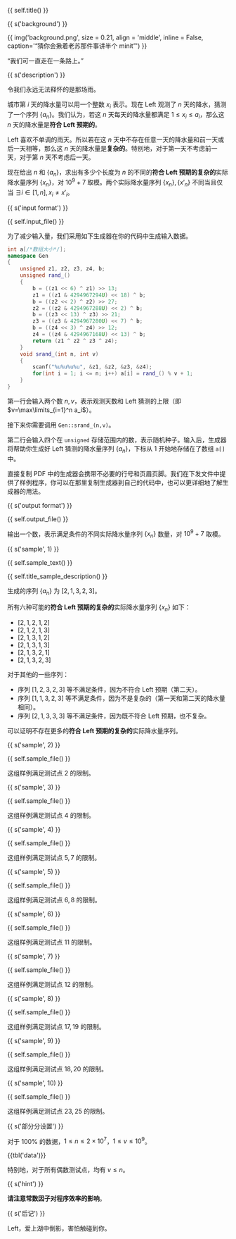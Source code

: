 {{ self.title() }}

{{ s('background') }}

{{ img('background.png', size = 0.21, align = 'middle', inline = False, caption='“猜你会揪着老苏那件事讲半个 minit”') }}

“我们可一直走在一条路上。”

{{ s('description') }}

令我们永远无法释怀的是那场雨。

城市第 $i$ 天的降水量可以用一个整数 $x_i$ 表示。现在 Left 观测了 $n$ 天的降水，猜测了一个序列 $\{a_n\}$。我们认为，若这 $n$ 天每天的降水量都满足 $1\le x_i\le a_i$，那么这 $n$ 天的降水量是**符合 Left 预期的**。

Left 喜欢不单调的雨天。所以若在这 $n$ 天中不存在任意一天的降水量和前一天或后一天相等，那么这 $n$ 天的降水量是**复杂的**。特别地，对于第一天不考虑前一天，对于第 $n$ 天不考虑后一天。

现在给出 $n$ 和 $\{a_n\}$，求出有多少个长度为 $n$ 的不同的**符合 Left 预期的复杂的**实际降水量序列 $\{x_n\}$，对 $10^9+7$ 取模。两个实际降水量序列 $\{x_n\},\{x'_n\}$ 不同当且仅当 $\exists i\in[1,n],x_i\ne x'_i$。

{{ s('input format') }}

{{ self.input_file() }}

为了减少输入量，我们采用如下生成器在你的代码中生成输入数据。

```cpp
int a[/*数组大小*/];
namespace Gen
{
    unsigned z1, z2, z3, z4, b;
    unsigned rand_()
    {
        b = ((z1 << 6) ^ z1) >> 13;
        z1 = ((z1 & 4294967294U) << 18) ^ b;
        b = ((z2 << 2) ^ z2) >> 27;
        z2 = ((z2 & 4294967288U) << 2) ^ b;
        b = ((z3 << 13) ^ z3) >> 21;
        z3 = ((z3 & 4294967280U) << 7) ^ b;
        b = ((z4 << 3) ^ z4) >> 12;
        z4 = ((z4 & 4294967168U) << 13) ^ b;
        return (z1 ^ z2 ^ z3 ^ z4);
    }
    void srand_(int n, int v)
    {
        scanf("%u%u%u%u", &z1, &z2, &z3, &z4);
        for(int i = 1; i <= n; i++) a[i] = rand_() % v + 1;
    }
}
```

第一行会输入两个数 $n,v$，表示观测天数和 Left 猜测的上限（即 $v=\max\limits_{i=1}^n a_i$）。

接下来你需要调用 `Gen::srand_(n,v)`。

第二行会输入四个在 `unsigned` 存储范围内的数，表示随机种子。输入后，生成器将帮助你生成好 Left 猜测的降水量序列 $\{a_n\}$，下标从 $1$ 开始地存储在了数组 `a[]` 中。

直接复制 PDF 中的生成器会携带不必要的行号和页眉页脚。我们在下发文件中提供了样例程序，你可以在那里复制生成器到自己的代码中，也可以更详细地了解生成器的用法。

{{ s('output format') }}

{{ self.output_file() }}

输出一个数，表示满足条件的不同实际降水量序列 $\{x_n\}$ 数量，对 $10^9+7$ 取模。

{{ s('sample', 1) }}

{{ self.sample_text() }}

{{ self.title_sample_description() }}

生成的序列 $\{a_n\}$ 为 $[2,1,3,2,3]$。

所有六种可能的**符合 Left 预期的复杂的**实际降水量序列 $\{x_n\}$ 如下：

- $[2,1,2,1,2]$
- $[2,1,2,1,3]$
- $[2,1,3,1,2]$
- $[2,1,3,1,3]$
- $[2,1,3,2,1]$
- $[2,1,3,2,3]$

对于其他的一些序列：

- 序列 $[1,2,3,2,3]$ 等不满足条件，因为不符合 Left 预期（第二天）。
- 序列 $[1,1,3,2,3]$ 等不满足条件，因为不是复杂的（第一天和第二天的降水量相同）。
- 序列 $[2,1,3,3,3]$ 等不满足条件，因为既不符合 Left 预期，也不复杂。

可以证明不存在更多的**符合 Left 预期的复杂的**实际降水量序列。

{{ s('sample', 2) }}

{{ self.sample_file() }}

这组样例满足测试点 $2$ 的限制。

{{ s('sample', 3) }}

{{ self.sample_file() }}

这组样例满足测试点 $4$ 的限制。

{{ s('sample', 4) }}

{{ self.sample_file() }}

这组样例满足测试点 $5,7$ 的限制。

{{ s('sample', 5) }}

{{ self.sample_file() }}

这组样例满足测试点 $6,8$ 的限制。

{{ s('sample', 6) }}

{{ self.sample_file() }}

这组样例满足测试点 $11$ 的限制。

{{ s('sample', 7) }}

{{ self.sample_file() }}

这组样例满足测试点 $12$ 的限制。

{{ s('sample', 8) }}

{{ self.sample_file() }}

这组样例满足测试点 $17,19$ 的限制。

{{ s('sample', 9) }}

{{ self.sample_file() }}

这组样例满足测试点 $18,20$ 的限制。

{{ s('sample', 10) }}

{{ self.sample_file() }}

这组样例满足测试点 $23,25$ 的限制。

{{ s('部分分设置') }}

对于 $100\%$ 的数据，$1\le n\le 2\times 10^7$，$1\le v\le 10^9$。

{{tbl('data')}}

特别地，对于所有偶数测试点，均有 $v\le n$。

{{ s('hint') }}

**请注意常数因子对程序效率的影响**。

{{ s('后记') }}

Left，爱上湖中倒影，害怕触碰到你。